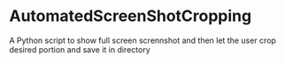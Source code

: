 # AutomatedScreenShotCropping

A Python script to show full screen scrennshot and then let the user crop desired portion and save it in directory